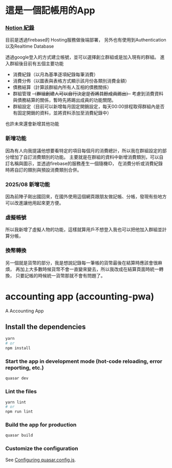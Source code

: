 # 這是一個記帳用的App
### [Notion 紀錄](https://delirious-workshop-239.notion.site/PWA-112993c5059a80f79ac1e947b53359eb?pvs=4)

目前是透過firebase的 Hosting服務做後端部署，
另外也有使用到Authentication以及Realtime Database

透過google登入的方式建立帳號，並可以選擇創立群組或是加入現有的群組。
進入群組後目前有五個主要功能
* 消費紀錄（以月為基準逐項紀錄每筆消費）
* 消費分佈（以圖表與表格方式顯示該月份各類別消費金額）
* 債務結算（計算該群組內所有人互相的債務關係）
* 群組管理 ~~（群組創建人可以自行決定是否將其餘成員踢出）~~ 
  考慮到消費資料與債務結算的關係，暫時先將踢出成員的功能關閉。
* 群組設定（目前可以新增每月固定開銷設定，每天00:00排程取得群組內是否有固定開銷的資料，並將資料添加至消費紀錄中）

也許未來還會新增其他功能

### 新增功能
因為有人向我提議他想要看特定的項目每個月的消費總計，所以我在群組設定的部分增加了自訂消費類別的功能。
主要就是在群組的資料中新增消費類別，可以自訂名稱與圖示，並透過firebase的服務產生一個隨機ID，
在消費分析或消費紀錄時將自訂的類別與預設消費類別合併。

### 2025/08 新增功能
因為前陣子剛出國回來，在國外使用這個網頁跟朋友做記帳、分帳，發現有些地方可以改進讓他用起來更方便。

### 虛擬帳號
所以我新增了虛擬人物的功能，這樣就算用戶不想登入我也可以把他加入群組並計算分帳，
### 換幣轉換
另一個就是貨幣的部分，我是想說記錄每一筆帳的貨幣最後在結算時應該會很麻煩，
再加上大多數時候貨幣不會一直變來變去，所以我改成在結算頁面時統一轉換，
只要記帳的時候統一貨幣那就不會有問題了。


# accounting app (accounting-pwa)
A Accounting App

## Install the dependencies
```bash
yarn
# or
npm install
```

### Start the app in development mode (hot-code reloading, error reporting, etc.)
```bash
quasar dev
```


### Lint the files
```bash
yarn lint
# or
npm run lint
```



### Build the app for production
```bash
quasar build
```

### Customize the configuration
See [Configuring quasar.config.js](https://v2.quasar.dev/quasar-cli-vite/quasar-config-js).
